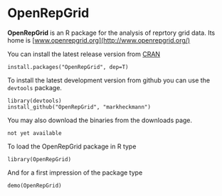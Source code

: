 # OpenRepGrid

**OpenRepGrid** is an R package for the analysis of reprtory grid data. Its home is  [www.openrepgrid.org](http://www.openrepgrid.org/) 
                                                  
You can install the latest release version from [CRAN](http://www.cran.r-project.org/web/packages/OpenRepGrid/index.html)

    install.packages("OpenRepGrid", dep=T)
    
To install the latest development version from github you can use the `devtools` package.
    
    library(devtools)
    install_github("OpenRepGrid", "markheckmann") 

You may also download the binaries from the downloads page. 

    not yet available    

To load the OpenRepGrid package in R type

    library(OpenRepGrid) 

And for a first impression of the package type

    demo(OpenRepGrid)

